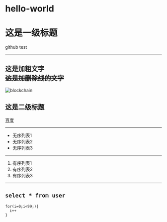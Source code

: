 # hello-world
# 这是一级标题
github test  
***
**这是加粗文字**  
~~这是加删除线的文字~~  
---
![blockchain](https://ss0.bdstatic.com/70cFvHSh_Q1YnxGkpoWK1HF6hhy/it/u=702257389,1274025419&fm=27&gp=0.jpg "区块链")

## 这是二级标题
[百度](http://baidu.com)
***
* 无序列表1
* 无序列表2
* 无序列表3
***
1. 有序列表1
2. 有序列表2
3. 有序列表3
---
`select * from user`
---
```
for(i=0;i<99;){
  i++
}
```
